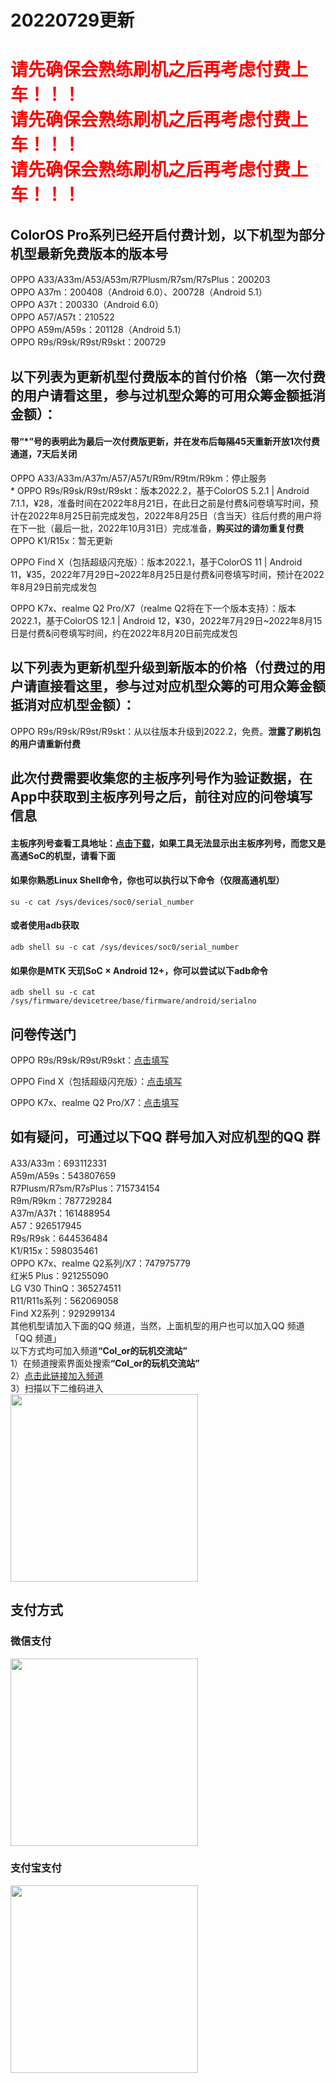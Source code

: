 # 20220729更新

# <span style="color:red">请先确保会熟练刷机之后再考虑付费上车！！！<br>请先确保会熟练刷机之后再考虑付费上车！！！<br>请先确保会熟练刷机之后再考虑付费上车！！！</span>

## ColorOS Pro系列已经开启付费计划，以下机型为部分机型最新免费版本的版本号
OPPO A33/A33m/A53/A53m/R7Plusm/R7sm/R7sPlus：200203<br>
OPPO A37m：200408（Android 6.0）、200728（Android 5.1）<br>
OPPO A37t：200330（Android 6.0）<br>
OPPO A57/A57t：210522<br>
OPPO A59m/A59s：201128（Android 5.1）<br>
OPPO R9s/R9sk/R9st/R9skt：200729<br>

## 以下列表为更新机型付费版本的首付价格（第一次付费的用户请看这里，参与过机型众筹的可用众筹金额抵消金额）：
#### 带“\*”号的表明此为最后一次付费版更新，并在发布后每隔45天重新开放1次付费通道，7天后关闭
OPPO A33/A33m/A37m/A57/A57t/R9m/R9tm/R9km：停止服务<br>
\* OPPO R9s/R9sk/R9st/R9skt：版本2022.2，基于ColorOS 5.2.1 | Android 7.1.1，¥28，准备时间在2022年8月21日，在此日之前是付费&问卷填写时间，预计在2022年8月25日前完成发包，2022年8月25日（含当天）往后付费的用户将在下一批（最后一批，2022年10月31日）完成准备，<b>购买过的请勿重复付费</b><br>
OPPO K1/R15x：暂无更新<br>
<!-- OPPO R11s/R11sPlus：版本2022.4，基于ColorOS 6.0.1 | Android 9，¥35，2022年6月21日\~2022年7月10日是付费&问卷填写时间，预计在2022年7月15日前完成发包<br> -->
OPPO Find X（包括超级闪充版）：版本2022.1，基于ColorOS 11 | Android 11，¥35，2022年7月29日\~2022年8月25日是付费&问卷填写时间，预计在2022年8月29日前完成发包<br>
<!-- OPPO Find X2/Find X2 Pro：版本2022.1，基于ColorOS 12.1 | Android 12，¥30，2022年6月20日\~2022年7月5日是付费&问卷填写时间，约在2022年7月10日前完成发包<br> -->
OPPO K7x、realme Q2 Pro/X7（realme Q2将在下一个版本支持）：版本2022.1，基于ColorOS 12.1 | Android 12，¥30，2022年7月29日\~2022年8月15日是付费&问卷填写时间，约在2022年8月20日前完成发包<br>

## 以下列表为更新机型升级到新版本的价格（付费过的用户请直接看这里，参与过对应机型众筹的可用众筹金额抵消对应机型金额）：
<!-- OPPO R11/R11s系列：从以往版本升级到2022.4，免费。<b>泄露了刷机包的用户请重新付费</b><br> -->
OPPO R9s/R9sk/R9st/R9skt：从以往版本升级到2022.2，免费。<b>泄露了刷机包的用户请重新付费</b><br>

## 此次付费需要收集您的主板序列号作为验证数据，在App中获取到主板序列号之后，前往对应的问卷填写信息
#### 主板序列号查看工具地址：[点击下载](https://cloud.189.cn/web/share?code=VZVjmiz2Un2i)，如果工具无法显示出主板序列号，而您又是高通SoC的机型，请看下面
#### 如果你熟悉Linux Shell命令，你也可以执行以下命令（仅限高通机型）
```
su -c cat /sys/devices/soc0/serial_number
```
#### 或者使用adb获取
```
adb shell su -c cat /sys/devices/soc0/serial_number
```
#### 如果你是MTK 天玑SoC × Android 12+，你可以尝试以下adb命令
```
adb shell su -c cat /sys/firmware/devicetree/base/firmware/android/serialno
```

## 问卷传送门
OPPO R9s/R9sk/R9st/R9skt：[点击填写](https://wj.qq.com/s2/9659012/c0b3)<br>
<!-- OPPO R11s/R11sPlus：[点击填写](https://wj.qq.com/s2/9774330/1bfc)<br> -->
OPPO Find X（包括超级闪充版）：[点击填写](https://wj.qq.com/s2/10423371/92db)<br>
<!-- OPPO Find X2/Find X2 Pro：[点击填写](https://wj.qq.com/s2/9774330/1bfc)<br> -->
OPPO K7x、realme Q2 Pro/X7：[点击填写](https://wj.qq.com/s2/10573476/1951)<br>

## 如有疑问，可通过以下QQ 群号加入对应机型的QQ 群
A33/A33m：693112331<br>
A59m/A59s：543807659<br>
R7Plusm/R7sm/R7sPlus：715734154<br>
R9m/R9km：787729284<br>
A37m/A37t：161488954<br>
A57：926517945<br>
R9s/R9sk：644536484<br>
K1/R15x：598035461<br>
OPPO K7x、realme Q2系列/X7：747975779<br>
红米5 Plus：921255090<br>
LG V30 ThinQ：365274511<br>
R11/R11s系列：562069058<br>
Find X2系列：929299134<br>
其他机型请加入下面的QQ 频道，当然，上面机型的用户也可以加入QQ 频道<br>
「QQ 频道」<br>
以下方式均可加入频道<b>“Col_or的玩机交流站”</b><br>
1）在频道搜索界面处搜索<b>“Col_or的玩机交流站”</b><br>
2）[点击此链接加入频道](https://qun.qq.com/qqweb/qunpro/share?_wv=3&_wwv=128&inviteCode=1xLpiY&from=246610&biz=ka)<br>
3）扫描以下二维码进入<br>
<img src="https://color597.github.io/col_or/Donation/img/qq_channel.jpg" width="300" />

## 支付方式
### 微信支付
<img src="https://color597.github.io/col_or/Donation/img/wechat.png" width="300" />

### 支付宝支付
<img src="https://color597.github.io/col_or/Donation/img/alipay.png" width="300" />
